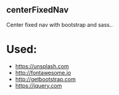 ## centerFixedNav
Center fixed nav with bootstrap and sass..


# Used:
* https://unsplash.com
* http://fontawesome.io
* http://getbootstrap.com
* https://jquery.com